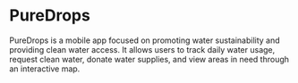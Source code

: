 # PureDrops
 PureDrops is a mobile app focused on promoting water sustainability and providing clean water access. It allows users to track daily water usage, request clean water, donate water supplies, and view areas in need through an interactive map.
